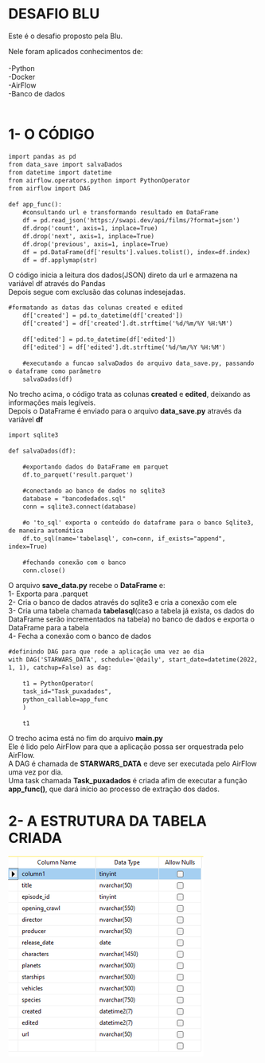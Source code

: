 # DESAFIO BLU

Este é o desafio proposto pela Blu.

Nele foram aplicados conhecimentos de:<br><br>
-Python<br>
-Docker<br>
-AirFlow<br>
-Banco de dados<br><br>

# 1- O CÓDIGO<br>

```
import pandas as pd
from data_save import salvaDados
from datetime import datetime
from airflow.operators.python import PythonOperator
from airflow import DAG

def app_func():
    #consultando url e transformando resultado em DataFrame
    df = pd.read_json('https://swapi.dev/api/films/?format=json')
    df.drop('count', axis=1, inplace=True)
    df.drop('next', axis=1, inplace=True)
    df.drop('previous', axis=1, inplace=True)
    df = pd.DataFrame(df['results'].values.tolist(), index=df.index)
    df = df.applymap(str)
```

O código inicia a leitura dos dados(JSON) direto da url e armazena na variável df através do Pandas<br>
Depois segue com exclusão das colunas indesejadas.

```
#formatando as datas das colunas created e edited
    df['created'] = pd.to_datetime(df['created'])
    df['created'] = df['created'].dt.strftime('%d/%m/%Y %H:%M')

    df['edited'] = pd.to_datetime(df['edited'])
    df['edited'] = df['edited'].dt.strftime('%d/%m/%Y %H:%M')

    #executando a funcao salvaDados do arquivo data_save.py, passando o dataframe como parâmetro
    salvaDados(df)
```

No trecho acima, o código trata as colunas **created** e **edited**, deixando as informações mais legíveis.<br>
Depois o DataFrame é enviado para o arquivo **data_save.py** através da variável **df**

```
import sqlite3

def salvaDados(df):

    #exportando dados do DataFrame em parquet
    df.to_parquet('result.parquet')

    #conectando ao banco de dados no sqlite3
    database = "bancodedados.sql"
    conn = sqlite3.connect(database)

    #o 'to_sql' exporta o conteúdo do dataframe para o banco Sqlite3, de maneira automática
    df.to_sql(name='tabelasql', con=conn, if_exists="append", index=True)

    #fechando conexão com o banco
    conn.close()
```

O arquivo **save_data.py** recebe o **DataFrame** e:<br>
1- Exporta para .parquet<br>
2- Cria o banco de dados através do sqlite3 e cria a conexão com ele<br>
3- Cria uma tabela chamada **tabelasql**(caso a tabela já exista, os dados do DataFrame serão incrementados na tabela) no banco de dados e exporta o DataFrame para a tabela<br>
4- Fecha a conexão com o banco de dados<br>

```
#definindo DAG para que rode a aplicação uma vez ao dia
with DAG('STARWARS_DATA', schedule='@daily', start_date=datetime(2022, 1, 1), catchup=False) as dag:

    t1 = PythonOperator(
    task_id="Task_puxadados",
    python_callable=app_func
    )

    t1
```

O trecho acima está no fim do arquivo **main.py**<br>
Ele é lido pelo AirFlow para que a aplicação possa ser orquestrada pelo AirFlow.<br>
A DAG é chamada de **STARWARS_DATA** e deve ser executada pelo AirFlow uma vez por dia.<br>
Uma task chamada **Task_puxadados** é criada afim de executar a função **app_func()**, que dará início ao processo de extração dos dados.<br>


# 2- A ESTRUTURA DA TABELA CRIADA<br>

<img src='https://github.com/guilhermebrumatti/guilhermebrumatti/blob/main/tabela.png' />
